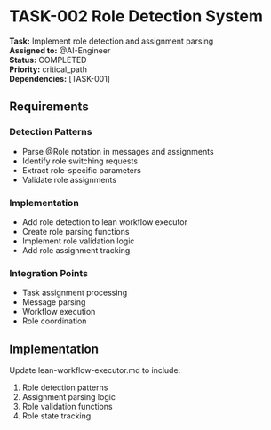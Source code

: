# TASK-002 Role Detection System

**Task:** Implement role detection and assignment parsing  
**Assigned to:** @AI-Engineer  
**Status:** COMPLETED  
**Priority:** critical_path  
**Dependencies:** [TASK-001]

## Requirements

### Detection Patterns
- Parse @Role notation in messages and assignments
- Identify role switching requests
- Extract role-specific parameters
- Validate role assignments

### Implementation
- Add role detection to lean workflow executor
- Create role parsing functions
- Implement role validation logic
- Add role assignment tracking

### Integration Points
- Task assignment processing
- Message parsing
- Workflow execution
- Role coordination

## Implementation

Update lean-workflow-executor.md to include:
1. Role detection patterns
2. Assignment parsing logic
3. Role validation functions
4. Role state tracking